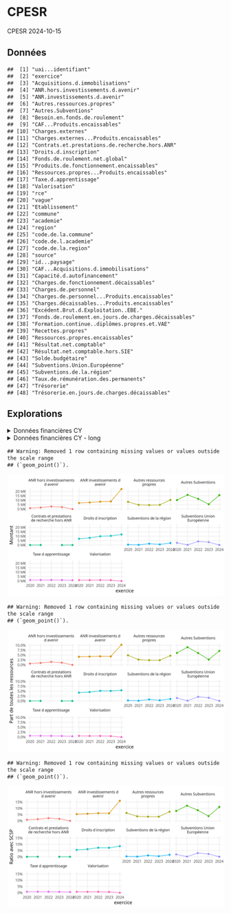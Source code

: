 CPESR
================
CPESR
2024-10-15

## Données

    ##  [1] "uai...identifiant"                                  
    ##  [2] "exercice"                                           
    ##  [3] "Acquisitions.d.immobilisations"                     
    ##  [4] "ANR.hors.investissements.d.avenir"                  
    ##  [5] "ANR.investissements.d.avenir"                       
    ##  [6] "Autres.ressources.propres"                          
    ##  [7] "Autres.Subventions"                                 
    ##  [8] "Besoin.en.fonds.de.roulement"                       
    ##  [9] "CAF...Produits.encaissables"                        
    ## [10] "Charges.externes"                                   
    ## [11] "Charges.externes...Produits.encaissables"           
    ## [12] "Contrats.et.prestations.de.recherche.hors.ANR"      
    ## [13] "Droits.d.inscription"                               
    ## [14] "Fonds.de.roulement.net.global"                      
    ## [15] "Produits.de.fonctionnement.encaissables"            
    ## [16] "Ressources.propres...Produits.encaissables"         
    ## [17] "Taxe.d.apprentissage"                               
    ## [18] "Valorisation"                                       
    ## [19] "rce"                                                
    ## [20] "vague"                                              
    ## [21] "Etablissement"                                      
    ## [22] "commune"                                            
    ## [23] "academie"                                           
    ## [24] "region"                                             
    ## [25] "code.de.la.commune"                                 
    ## [26] "code.de.l.academie"                                 
    ## [27] "code.de.la.region"                                  
    ## [28] "source"                                             
    ## [29] "id...paysage"                                       
    ## [30] "CAF...Acquisitions.d.immobilisations"               
    ## [31] "Capacité.d.autofinancement"                         
    ## [32] "Charges.de.fonctionnement.décaissables"             
    ## [33] "Charges.de.personnel"                               
    ## [34] "Charges.de.personnel...Produits.encaissables"       
    ## [35] "Charges.décaissables...Produits.encaissables"       
    ## [36] "Excédent.Brut.d.Exploitation..EBE."                 
    ## [37] "Fonds.de.roulement.en.jours.de.charges.décaissables"
    ## [38] "Formation.continue..diplômes.propres.et.VAE"        
    ## [39] "Recettes.propres"                                   
    ## [40] "Ressources.propres.encaissables"                    
    ## [41] "Résultat.net.comptable"                             
    ## [42] "Résultat.net.comptable.hors.SIE"                    
    ## [43] "Solde.budgétaire"                                   
    ## [44] "Subventions.Union.Européenne"                       
    ## [45] "Subventions.de.la.région"                           
    ## [46] "Taux.de.rémunération.des.permanents"                
    ## [47] "Trésorerie"                                         
    ## [48] "Trésorerie.en.jours.de.charges.décaissables"

## Explorations

<details>
<summary>
Données financières CY
</summary>

| uai…identifiant | exercice | Acquisitions.d.immobilisations | ANR.hors.investissements.d.avenir | ANR.investissements.d.avenir | Autres.ressources.propres | Autres.Subventions | Besoin.en.fonds.de.roulement | CAF…Produits.encaissables | Charges.externes | Charges.externes…Produits.encaissables | Contrats.et.prestations.de.recherche.hors.ANR | Droits.d.inscription | Fonds.de.roulement.net.global | Produits.de.fonctionnement.encaissables | Ressources.propres…Produits.encaissables | Taxe.d.apprentissage | Valorisation | rce | vague | Etablissement | commune | academie | region | code.de.la.commune | code.de.l.academie | code.de.la.region | source | id…paysage | CAF…Acquisitions.d.immobilisations | Capacité.d.autofinancement | Charges.de.fonctionnement.décaissables | Charges.de.personnel | Charges.de.personnel…Produits.encaissables | Charges.décaissables…Produits.encaissables | Excédent.Brut.d.Exploitation..EBE. | Fonds.de.roulement.en.jours.de.charges.décaissables | Formation.continue..diplômes.propres.et.VAE | Recettes.propres | Ressources.propres.encaissables | Résultat.net.comptable | Résultat.net.comptable.hors.SIE | Solde.budgétaire | Subventions.Union.Européenne | Subventions.de.la.région | Taux.de.rémunération.des.permanents | Trésorerie | Trésorerie.en.jours.de.charges.décaissables |
|:---|---:|---:|---:|---:|---:|---:|---:|---:|---:|---:|---:|---:|---:|---:|---:|---:|---:|---:|:---|:---|:---|:---|:---|:---|:---|:---|:---|:---|---:|---:|---:|---:|---:|---:|---:|---:|---:|---:|---:|---:|---:|---:|---:|---:|---:|---:|---:|
| 0952259P | 2024 | 25328992 | 0 | 22768839 | 10393150 | 15804109 | -42305709 | -0.4687971 | NA | NA | 0 | 12020419 | 9718017 | 221178400 | 35.81494 | 865500 | 0 | 2019 | Vague E | CY Cergy Paris Université | Cergy | Versailles | Île-de-France | 95127 | A25 | R11 | Budget | RS4WF | -4.093641 | -1036878 | 222215278 | 175759517 | 79.46505 | 100.46880 | NA | 15.74368 | 24714518 | 88914648 | 79214905 | -5525166 | -5525166 | -16666127 | 74583 | 2273530 | NA | 52023726 | 84.28107 |
| 0952259P | 2021 | 21205931 | 1781876 | 7557662 | 4801756 | 16127085 | -43015057 | 3.8946341 | NA | NA | 48389 | 8113151 | 27440793 | 178194684 | 25.16947 | 1135882 | 986033 | 2019 | Vague E | CY Cergy Paris Université | Cergy | Versailles | Île-de-France | 95127 | A25 | R11 | Comptes financiers | RS4WF | 32.726839 | 6940031 | 171254653 | 140202899 | 78.67962 | 96.10537 | NA | 57.68419 | 14728461 | 55672895 | 44850653 | 1329060 | 1329060 | -1255354 | 202079 | 190521 | 75.71733 | 70455850 | 148.10754 |
| 0952259P | 2022 | 319325442 | 2948238 | 8382829 | 4597552 | 11654868 | -46852394 | 5.3554829 | NA | NA | NA | 9932140 | 32166255 | 192251235 | 28.76141 | 1180784 | 1108686 | 2019 | Vague E | CY Cergy Paris Université | Cergy | Versailles | Île-de-France | 95127 | A25 | R11 | Comptes financiers | RS4WF | 3.224291 | 10295982 | 181955254 | 148067783 | 77.01786 | 94.64452 | NA | 63.64121 | 19601700 | 64989539 | 55294159 | 4529596 | 4529596 | 5216814 | 4081568 | 1501174 | 73.67705 | 79018649 | 156.33906 |
| 0952259P | 2020 | 16323533 | 1113510 | 6931586 | 8199653 | 10248683 | -40809526 | 5.1681979 | NA | NA | 0 | 7130416 | 29799612 | 167601090 | 22.81666 | 1106878 | 1028704 | 2019 | Vague E | CY Cergy Paris Université | Cergy | Versailles | Île-de-France | 95127 | A25 | R11 | Comptes financiers | RS4WF | 53.064223 | 8661956 | 158939134 | 135957661 | 81.11980 | 94.83180 | NA | 67.49666 | 11431218 | 50107382 | 38240976 | 3420935 | 3420935 | 12866727 | 2483096 | 433638 | 78.20000 | 70609138 | 159.93097 |
| 0952259P | 2023 | 15112571 | 2284730 | 8686068 | 4806595 | 5453246 | -53969016 | 2.4385213 | NA | NA | 0 | 10384666 | 29770518 | 202226036 | 28.65298 | 1087727 | 959131 | 2019 | Vague E | CY Cergy Paris Université | Cergy | Versailles | Île-de-France | 95127 | A25 | R11 | Comptes financiers | RS4WF | 32.630616 | 4931325 | 197294711 | 157501532 | 77.88390 | 97.56148 | NA | 54.32171 | 21338683 | 58944743 | 57943782 | -60235 | -60235 | -4247541 | 3269194 | 674703 | 71.94045 | 83739534 | 152.79797 |

</details>
<details>
<summary>
Données financières CY - long
</summary>

| uai…identifiant | exercice | Acquisitions.d.immobilisations | Besoin.en.fonds.de.roulement | CAF…Produits.encaissables | Charges.externes | Charges.externes…Produits.encaissables | Fonds.de.roulement.net.global | Produits.de.fonctionnement.encaissables | Ressources.propres…Produits.encaissables | rce | vague | Etablissement | commune | academie | region | code.de.la.commune | code.de.l.academie | code.de.la.region | source | id…paysage | CAF…Acquisitions.d.immobilisations | Capacité.d.autofinancement | Charges.de.fonctionnement.décaissables | Charges.de.personnel | Charges.de.personnel…Produits.encaissables | Charges.décaissables…Produits.encaissables | Excédent.Brut.d.Exploitation..EBE. | Fonds.de.roulement.en.jours.de.charges.décaissables | Formation.continue..diplômes.propres.et.VAE | Recettes.propres | Ressources.propres.encaissables | Résultat.net.comptable | Résultat.net.comptable.hors.SIE | Solde.budgétaire | Taux.de.rémunération.des.permanents | Trésorerie | Trésorerie.en.jours.de.charges.décaissables | Indicateur | Montant | Part | PartSCSP |
|:---|---:|---:|---:|---:|---:|---:|---:|---:|---:|---:|:---|:---|:---|:---|:---|:---|:---|:---|:---|:---|---:|---:|---:|---:|---:|---:|---:|---:|---:|---:|---:|---:|---:|---:|---:|---:|---:|:---|---:|---:|---:|
| 0952259P | 2024 | 25328992 | -42305709 | -0.4687971 | NA | NA | 9718017 | 221178400 | 35.81494 | 2019 | Vague E | CY Cergy Paris Université | Cergy | Versailles | Île-de-France | 95127 | A25 | R11 | Budget | RS4WF | -4.093641 | -1036878 | 222215278 | 175759517 | 79.46505 | 100.46880 | NA | 15.74368 | 24714518 | 88914648 | 79214905 | -5525166 | -5525166 | -16666127 | NA | 52023726 | 84.28107 | ANR hors investissements d avenir | 0 | 0.0000000 | 0.0000000 |
| 0952259P | 2024 | 25328992 | -42305709 | -0.4687971 | NA | NA | 9718017 | 221178400 | 35.81494 | 2019 | Vague E | CY Cergy Paris Université | Cergy | Versailles | Île-de-France | 95127 | A25 | R11 | Budget | RS4WF | -4.093641 | -1036878 | 222215278 | 175759517 | 79.46505 | 100.46880 | NA | 15.74368 | 24714518 | 88914648 | 79214905 | -5525166 | -5525166 | -16666127 | NA | 52023726 | 84.28107 | ANR investissements d avenir | 22768839 | 0.1029433 | 0.1603852 |
| 0952259P | 2024 | 25328992 | -42305709 | -0.4687971 | NA | NA | 9718017 | 221178400 | 35.81494 | 2019 | Vague E | CY Cergy Paris Université | Cergy | Versailles | Île-de-France | 95127 | A25 | R11 | Budget | RS4WF | -4.093641 | -1036878 | 222215278 | 175759517 | 79.46505 | 100.46880 | NA | 15.74368 | 24714518 | 88914648 | 79214905 | -5525166 | -5525166 | -16666127 | NA | 52023726 | 84.28107 | Autres ressources propres | 10393150 | 0.0469899 | 0.0732100 |
| 0952259P | 2024 | 25328992 | -42305709 | -0.4687971 | NA | NA | 9718017 | 221178400 | 35.81494 | 2019 | Vague E | CY Cergy Paris Université | Cergy | Versailles | Île-de-France | 95127 | A25 | R11 | Budget | RS4WF | -4.093641 | -1036878 | 222215278 | 175759517 | 79.46505 | 100.46880 | NA | 15.74368 | 24714518 | 88914648 | 79214905 | -5525166 | -5525166 | -16666127 | NA | 52023726 | 84.28107 | Autres Subventions | 15804109 | 0.0714541 | 0.1113252 |
| 0952259P | 2024 | 25328992 | -42305709 | -0.4687971 | NA | NA | 9718017 | 221178400 | 35.81494 | 2019 | Vague E | CY Cergy Paris Université | Cergy | Versailles | Île-de-France | 95127 | A25 | R11 | Budget | RS4WF | -4.093641 | -1036878 | 222215278 | 175759517 | 79.46505 | 100.46880 | NA | 15.74368 | 24714518 | 88914648 | 79214905 | -5525166 | -5525166 | -16666127 | NA | 52023726 | 84.28107 | Contrats et prestations de recherche hors ANR | 0 | 0.0000000 | 0.0000000 |
| 0952259P | 2024 | 25328992 | -42305709 | -0.4687971 | NA | NA | 9718017 | 221178400 | 35.81494 | 2019 | Vague E | CY Cergy Paris Université | Cergy | Versailles | Île-de-France | 95127 | A25 | R11 | Budget | RS4WF | -4.093641 | -1036878 | 222215278 | 175759517 | 79.46505 | 100.46880 | NA | 15.74368 | 24714518 | 88914648 | 79214905 | -5525166 | -5525166 | -16666127 | NA | 52023726 | 84.28107 | Droits d inscription | 12020419 | 0.0543472 | 0.0846726 |
| 0952259P | 2024 | 25328992 | -42305709 | -0.4687971 | NA | NA | 9718017 | 221178400 | 35.81494 | 2019 | Vague E | CY Cergy Paris Université | Cergy | Versailles | Île-de-France | 95127 | A25 | R11 | Budget | RS4WF | -4.093641 | -1036878 | 222215278 | 175759517 | 79.46505 | 100.46880 | NA | 15.74368 | 24714518 | 88914648 | 79214905 | -5525166 | -5525166 | -16666127 | NA | 52023726 | 84.28107 | Taxe d apprentissage | 865500 | 0.0039131 | 0.0060966 |
| 0952259P | 2024 | 25328992 | -42305709 | -0.4687971 | NA | NA | 9718017 | 221178400 | 35.81494 | 2019 | Vague E | CY Cergy Paris Université | Cergy | Versailles | Île-de-France | 95127 | A25 | R11 | Budget | RS4WF | -4.093641 | -1036878 | 222215278 | 175759517 | 79.46505 | 100.46880 | NA | 15.74368 | 24714518 | 88914648 | 79214905 | -5525166 | -5525166 | -16666127 | NA | 52023726 | 84.28107 | Valorisation | 0 | 0.0000000 | 0.0000000 |
| 0952259P | 2024 | 25328992 | -42305709 | -0.4687971 | NA | NA | 9718017 | 221178400 | 35.81494 | 2019 | Vague E | CY Cergy Paris Université | Cergy | Versailles | Île-de-France | 95127 | A25 | R11 | Budget | RS4WF | -4.093641 | -1036878 | 222215278 | 175759517 | 79.46505 | 100.46880 | NA | 15.74368 | 24714518 | 88914648 | 79214905 | -5525166 | -5525166 | -16666127 | NA | 52023726 | 84.28107 | Subventions Union Européenne | 74583 | 0.0003372 | 0.0005254 |
| 0952259P | 2024 | 25328992 | -42305709 | -0.4687971 | NA | NA | 9718017 | 221178400 | 35.81494 | 2019 | Vague E | CY Cergy Paris Université | Cergy | Versailles | Île-de-France | 95127 | A25 | R11 | Budget | RS4WF | -4.093641 | -1036878 | 222215278 | 175759517 | 79.46505 | 100.46880 | NA | 15.74368 | 24714518 | 88914648 | 79214905 | -5525166 | -5525166 | -16666127 | NA | 52023726 | 84.28107 | Subventions de la région | 2273530 | 0.0102792 | 0.0160149 |
| 0952259P | 2021 | 21205931 | -43015057 | 3.8946341 | NA | NA | 27440793 | 178194684 | 25.16947 | 2019 | Vague E | CY Cergy Paris Université | Cergy | Versailles | Île-de-France | 95127 | A25 | R11 | Comptes financiers | RS4WF | 32.726839 | 6940031 | 171254653 | 140202899 | 78.67962 | 96.10537 | NA | 57.68419 | 14728461 | 55672895 | 44850653 | 1329060 | 1329060 | -1255354 | 75.71733 | 70455850 | 148.10754 | ANR hors investissements d avenir | 1781876 | 0.0099996 | 0.0133630 |
| 0952259P | 2021 | 21205931 | -43015057 | 3.8946341 | NA | NA | 27440793 | 178194684 | 25.16947 | 2019 | Vague E | CY Cergy Paris Université | Cergy | Versailles | Île-de-France | 95127 | A25 | R11 | Comptes financiers | RS4WF | 32.726839 | 6940031 | 171254653 | 140202899 | 78.67962 | 96.10537 | NA | 57.68419 | 14728461 | 55672895 | 44850653 | 1329060 | 1329060 | -1255354 | 75.71733 | 70455850 | 148.10754 | ANR investissements d avenir | 7557662 | 0.0424124 | 0.0566779 |
| 0952259P | 2021 | 21205931 | -43015057 | 3.8946341 | NA | NA | 27440793 | 178194684 | 25.16947 | 2019 | Vague E | CY Cergy Paris Université | Cergy | Versailles | Île-de-France | 95127 | A25 | R11 | Comptes financiers | RS4WF | 32.726839 | 6940031 | 171254653 | 140202899 | 78.67962 | 96.10537 | NA | 57.68419 | 14728461 | 55672895 | 44850653 | 1329060 | 1329060 | -1255354 | 75.71733 | 70455850 | 148.10754 | Autres ressources propres | 4801756 | 0.0269467 | 0.0360103 |
| 0952259P | 2021 | 21205931 | -43015057 | 3.8946341 | NA | NA | 27440793 | 178194684 | 25.16947 | 2019 | Vague E | CY Cergy Paris Université | Cergy | Versailles | Île-de-France | 95127 | A25 | R11 | Comptes financiers | RS4WF | 32.726839 | 6940031 | 171254653 | 140202899 | 78.67962 | 96.10537 | NA | 57.68419 | 14728461 | 55672895 | 44850653 | 1329060 | 1329060 | -1255354 | 75.71733 | 70455850 | 148.10754 | Autres Subventions | 16127085 | 0.0905026 | 0.1209434 |
| 0952259P | 2021 | 21205931 | -43015057 | 3.8946341 | NA | NA | 27440793 | 178194684 | 25.16947 | 2019 | Vague E | CY Cergy Paris Université | Cergy | Versailles | Île-de-France | 95127 | A25 | R11 | Comptes financiers | RS4WF | 32.726839 | 6940031 | 171254653 | 140202899 | 78.67962 | 96.10537 | NA | 57.68419 | 14728461 | 55672895 | 44850653 | 1329060 | 1329060 | -1255354 | 75.71733 | 70455850 | 148.10754 | Contrats et prestations de recherche hors ANR | 48389 | 0.0002716 | 0.0003629 |
| 0952259P | 2021 | 21205931 | -43015057 | 3.8946341 | NA | NA | 27440793 | 178194684 | 25.16947 | 2019 | Vague E | CY Cergy Paris Université | Cergy | Versailles | Île-de-France | 95127 | A25 | R11 | Comptes financiers | RS4WF | 32.726839 | 6940031 | 171254653 | 140202899 | 78.67962 | 96.10537 | NA | 57.68419 | 14728461 | 55672895 | 44850653 | 1329060 | 1329060 | -1255354 | 75.71733 | 70455850 | 148.10754 | Droits d inscription | 8113151 | 0.0455297 | 0.0608438 |
| 0952259P | 2021 | 21205931 | -43015057 | 3.8946341 | NA | NA | 27440793 | 178194684 | 25.16947 | 2019 | Vague E | CY Cergy Paris Université | Cergy | Versailles | Île-de-France | 95127 | A25 | R11 | Comptes financiers | RS4WF | 32.726839 | 6940031 | 171254653 | 140202899 | 78.67962 | 96.10537 | NA | 57.68419 | 14728461 | 55672895 | 44850653 | 1329060 | 1329060 | -1255354 | 75.71733 | 70455850 | 148.10754 | Taxe d apprentissage | 1135882 | 0.0063744 | 0.0085184 |
| 0952259P | 2021 | 21205931 | -43015057 | 3.8946341 | NA | NA | 27440793 | 178194684 | 25.16947 | 2019 | Vague E | CY Cergy Paris Université | Cergy | Versailles | Île-de-France | 95127 | A25 | R11 | Comptes financiers | RS4WF | 32.726839 | 6940031 | 171254653 | 140202899 | 78.67962 | 96.10537 | NA | 57.68419 | 14728461 | 55672895 | 44850653 | 1329060 | 1329060 | -1255354 | 75.71733 | 70455850 | 148.10754 | Valorisation | 986033 | 0.0055335 | 0.0073947 |
| 0952259P | 2021 | 21205931 | -43015057 | 3.8946341 | NA | NA | 27440793 | 178194684 | 25.16947 | 2019 | Vague E | CY Cergy Paris Université | Cergy | Versailles | Île-de-France | 95127 | A25 | R11 | Comptes financiers | RS4WF | 32.726839 | 6940031 | 171254653 | 140202899 | 78.67962 | 96.10537 | NA | 57.68419 | 14728461 | 55672895 | 44850653 | 1329060 | 1329060 | -1255354 | 75.71733 | 70455850 | 148.10754 | Subventions Union Européenne | 202079 | 0.0011340 | 0.0015155 |
| 0952259P | 2021 | 21205931 | -43015057 | 3.8946341 | NA | NA | 27440793 | 178194684 | 25.16947 | 2019 | Vague E | CY Cergy Paris Université | Cergy | Versailles | Île-de-France | 95127 | A25 | R11 | Comptes financiers | RS4WF | 32.726839 | 6940031 | 171254653 | 140202899 | 78.67962 | 96.10537 | NA | 57.68419 | 14728461 | 55672895 | 44850653 | 1329060 | 1329060 | -1255354 | 75.71733 | 70455850 | 148.10754 | Subventions de la région | 190521 | 0.0010692 | 0.0014288 |
| 0952259P | 2022 | 319325442 | -46852394 | 5.3554829 | NA | NA | 32166255 | 192251235 | 28.76141 | 2019 | Vague E | CY Cergy Paris Université | Cergy | Versailles | Île-de-France | 95127 | A25 | R11 | Comptes financiers | RS4WF | 3.224291 | 10295982 | 181955254 | 148067783 | 77.01786 | 94.64452 | NA | 63.64121 | 19601700 | 64989539 | 55294159 | 4529596 | 4529596 | 5216814 | 73.67705 | 79018649 | 156.33906 | ANR hors investissements d avenir | 2948238 | 0.0153353 | 0.0215267 |
| 0952259P | 2022 | 319325442 | -46852394 | 5.3554829 | NA | NA | 32166255 | 192251235 | 28.76141 | 2019 | Vague E | CY Cergy Paris Université | Cergy | Versailles | Île-de-France | 95127 | A25 | R11 | Comptes financiers | RS4WF | 3.224291 | 10295982 | 181955254 | 148067783 | 77.01786 | 94.64452 | NA | 63.64121 | 19601700 | 64989539 | 55294159 | 4529596 | 4529596 | 5216814 | 73.67705 | 79018649 | 156.33906 | ANR investissements d avenir | 8382829 | 0.0436035 | 0.0612077 |
| 0952259P | 2022 | 319325442 | -46852394 | 5.3554829 | NA | NA | 32166255 | 192251235 | 28.76141 | 2019 | Vague E | CY Cergy Paris Université | Cergy | Versailles | Île-de-France | 95127 | A25 | R11 | Comptes financiers | RS4WF | 3.224291 | 10295982 | 181955254 | 148067783 | 77.01786 | 94.64452 | NA | 63.64121 | 19601700 | 64989539 | 55294159 | 4529596 | 4529596 | 5216814 | 73.67705 | 79018649 | 156.33906 | Autres ressources propres | 4597552 | 0.0239143 | 0.0335693 |
| 0952259P | 2022 | 319325442 | -46852394 | 5.3554829 | NA | NA | 32166255 | 192251235 | 28.76141 | 2019 | Vague E | CY Cergy Paris Université | Cergy | Versailles | Île-de-France | 95127 | A25 | R11 | Comptes financiers | RS4WF | 3.224291 | 10295982 | 181955254 | 148067783 | 77.01786 | 94.64452 | NA | 63.64121 | 19601700 | 64989539 | 55294159 | 4529596 | 4529596 | 5216814 | 73.67705 | 79018649 | 156.33906 | Autres Subventions | 11654868 | 0.0606231 | 0.0850987 |
| 0952259P | 2022 | 319325442 | -46852394 | 5.3554829 | NA | NA | 32166255 | 192251235 | 28.76141 | 2019 | Vague E | CY Cergy Paris Université | Cergy | Versailles | Île-de-France | 95127 | A25 | R11 | Comptes financiers | RS4WF | 3.224291 | 10295982 | 181955254 | 148067783 | 77.01786 | 94.64452 | NA | 63.64121 | 19601700 | 64989539 | 55294159 | 4529596 | 4529596 | 5216814 | 73.67705 | 79018649 | 156.33906 | Contrats et prestations de recherche hors ANR | NA | NA | NA |
| 0952259P | 2022 | 319325442 | -46852394 | 5.3554829 | NA | NA | 32166255 | 192251235 | 28.76141 | 2019 | Vague E | CY Cergy Paris Université | Cergy | Versailles | Île-de-France | 95127 | A25 | R11 | Comptes financiers | RS4WF | 3.224291 | 10295982 | 181955254 | 148067783 | 77.01786 | 94.64452 | NA | 63.64121 | 19601700 | 64989539 | 55294159 | 4529596 | 4529596 | 5216814 | 73.67705 | 79018649 | 156.33906 | Droits d inscription | 9932140 | 0.0516623 | 0.0725201 |
| 0952259P | 2022 | 319325442 | -46852394 | 5.3554829 | NA | NA | 32166255 | 192251235 | 28.76141 | 2019 | Vague E | CY Cergy Paris Université | Cergy | Versailles | Île-de-France | 95127 | A25 | R11 | Comptes financiers | RS4WF | 3.224291 | 10295982 | 181955254 | 148067783 | 77.01786 | 94.64452 | NA | 63.64121 | 19601700 | 64989539 | 55294159 | 4529596 | 4529596 | 5216814 | 73.67705 | 79018649 | 156.33906 | Taxe d apprentissage | 1180784 | 0.0061419 | 0.0086216 |
| 0952259P | 2022 | 319325442 | -46852394 | 5.3554829 | NA | NA | 32166255 | 192251235 | 28.76141 | 2019 | Vague E | CY Cergy Paris Université | Cergy | Versailles | Île-de-France | 95127 | A25 | R11 | Comptes financiers | RS4WF | 3.224291 | 10295982 | 181955254 | 148067783 | 77.01786 | 94.64452 | NA | 63.64121 | 19601700 | 64989539 | 55294159 | 4529596 | 4529596 | 5216814 | 73.67705 | 79018649 | 156.33906 | Valorisation | 1108686 | 0.0057669 | 0.0080951 |
| 0952259P | 2022 | 319325442 | -46852394 | 5.3554829 | NA | NA | 32166255 | 192251235 | 28.76141 | 2019 | Vague E | CY Cergy Paris Université | Cergy | Versailles | Île-de-France | 95127 | A25 | R11 | Comptes financiers | RS4WF | 3.224291 | 10295982 | 181955254 | 148067783 | 77.01786 | 94.64452 | NA | 63.64121 | 19601700 | 64989539 | 55294159 | 4529596 | 4529596 | 5216814 | 73.67705 | 79018649 | 156.33906 | Subventions Union Européenne | 4081568 | 0.0212304 | 0.0298018 |
| 0952259P | 2022 | 319325442 | -46852394 | 5.3554829 | NA | NA | 32166255 | 192251235 | 28.76141 | 2019 | Vague E | CY Cergy Paris Université | Cergy | Versailles | Île-de-France | 95127 | A25 | R11 | Comptes financiers | RS4WF | 3.224291 | 10295982 | 181955254 | 148067783 | 77.01786 | 94.64452 | NA | 63.64121 | 19601700 | 64989539 | 55294159 | 4529596 | 4529596 | 5216814 | 73.67705 | 79018649 | 156.33906 | Subventions de la région | 1501174 | 0.0078084 | 0.0109609 |
| 0952259P | 2020 | 16323533 | -40809526 | 5.1681979 | NA | NA | 29799612 | 167601090 | 22.81666 | 2019 | Vague E | CY Cergy Paris Université | Cergy | Versailles | Île-de-France | 95127 | A25 | R11 | Comptes financiers | RS4WF | 53.064223 | 8661956 | 158939134 | 135957661 | 81.11980 | 94.83180 | NA | 67.49666 | 11431218 | 50107382 | 38240976 | 3420935 | 3420935 | 12866727 | 78.20000 | 70609138 | 159.93097 | ANR hors investissements d avenir | 1113510 | 0.0066438 | 0.0086078 |
| 0952259P | 2020 | 16323533 | -40809526 | 5.1681979 | NA | NA | 29799612 | 167601090 | 22.81666 | 2019 | Vague E | CY Cergy Paris Université | Cergy | Versailles | Île-de-France | 95127 | A25 | R11 | Comptes financiers | RS4WF | 53.064223 | 8661956 | 158939134 | 135957661 | 81.11980 | 94.83180 | NA | 67.49666 | 11431218 | 50107382 | 38240976 | 3420935 | 3420935 | 12866727 | 78.20000 | 70609138 | 159.93097 | ANR investissements d avenir | 6931586 | 0.0413576 | 0.0535836 |
| 0952259P | 2020 | 16323533 | -40809526 | 5.1681979 | NA | NA | 29799612 | 167601090 | 22.81666 | 2019 | Vague E | CY Cergy Paris Université | Cergy | Versailles | Île-de-France | 95127 | A25 | R11 | Comptes financiers | RS4WF | 53.064223 | 8661956 | 158939134 | 135957661 | 81.11980 | 94.83180 | NA | 67.49666 | 11431218 | 50107382 | 38240976 | 3420935 | 3420935 | 12866727 | 78.20000 | 70609138 | 159.93097 | Autres ressources propres | 8199653 | 0.0489236 | 0.0633863 |
| 0952259P | 2020 | 16323533 | -40809526 | 5.1681979 | NA | NA | 29799612 | 167601090 | 22.81666 | 2019 | Vague E | CY Cergy Paris Université | Cergy | Versailles | Île-de-France | 95127 | A25 | R11 | Comptes financiers | RS4WF | 53.064223 | 8661956 | 158939134 | 135957661 | 81.11980 | 94.83180 | NA | 67.49666 | 11431218 | 50107382 | 38240976 | 3420935 | 3420935 | 12866727 | 78.20000 | 70609138 | 159.93097 | Autres Subventions | 10248683 | 0.0611493 | 0.0792260 |
| 0952259P | 2020 | 16323533 | -40809526 | 5.1681979 | NA | NA | 29799612 | 167601090 | 22.81666 | 2019 | Vague E | CY Cergy Paris Université | Cergy | Versailles | Île-de-France | 95127 | A25 | R11 | Comptes financiers | RS4WF | 53.064223 | 8661956 | 158939134 | 135957661 | 81.11980 | 94.83180 | NA | 67.49666 | 11431218 | 50107382 | 38240976 | 3420935 | 3420935 | 12866727 | 78.20000 | 70609138 | 159.93097 | Contrats et prestations de recherche hors ANR | 0 | 0.0000000 | 0.0000000 |
| 0952259P | 2020 | 16323533 | -40809526 | 5.1681979 | NA | NA | 29799612 | 167601090 | 22.81666 | 2019 | Vague E | CY Cergy Paris Université | Cergy | Versailles | Île-de-France | 95127 | A25 | R11 | Comptes financiers | RS4WF | 53.064223 | 8661956 | 158939134 | 135957661 | 81.11980 | 94.83180 | NA | 67.49666 | 11431218 | 50107382 | 38240976 | 3420935 | 3420935 | 12866727 | 78.20000 | 70609138 | 159.93097 | Droits d inscription | 7130416 | 0.0425440 | 0.0551207 |
| 0952259P | 2020 | 16323533 | -40809526 | 5.1681979 | NA | NA | 29799612 | 167601090 | 22.81666 | 2019 | Vague E | CY Cergy Paris Université | Cergy | Versailles | Île-de-France | 95127 | A25 | R11 | Comptes financiers | RS4WF | 53.064223 | 8661956 | 158939134 | 135957661 | 81.11980 | 94.83180 | NA | 67.49666 | 11431218 | 50107382 | 38240976 | 3420935 | 3420935 | 12866727 | 78.20000 | 70609138 | 159.93097 | Taxe d apprentissage | 1106878 | 0.0066042 | 0.0085566 |
| 0952259P | 2020 | 16323533 | -40809526 | 5.1681979 | NA | NA | 29799612 | 167601090 | 22.81666 | 2019 | Vague E | CY Cergy Paris Université | Cergy | Versailles | Île-de-France | 95127 | A25 | R11 | Comptes financiers | RS4WF | 53.064223 | 8661956 | 158939134 | 135957661 | 81.11980 | 94.83180 | NA | 67.49666 | 11431218 | 50107382 | 38240976 | 3420935 | 3420935 | 12866727 | 78.20000 | 70609138 | 159.93097 | Valorisation | 1028704 | 0.0061378 | 0.0079523 |
| 0952259P | 2020 | 16323533 | -40809526 | 5.1681979 | NA | NA | 29799612 | 167601090 | 22.81666 | 2019 | Vague E | CY Cergy Paris Université | Cergy | Versailles | Île-de-France | 95127 | A25 | R11 | Comptes financiers | RS4WF | 53.064223 | 8661956 | 158939134 | 135957661 | 81.11980 | 94.83180 | NA | 67.49666 | 11431218 | 50107382 | 38240976 | 3420935 | 3420935 | 12866727 | 78.20000 | 70609138 | 159.93097 | Subventions Union Européenne | 2483096 | 0.0148155 | 0.0191952 |
| 0952259P | 2020 | 16323533 | -40809526 | 5.1681979 | NA | NA | 29799612 | 167601090 | 22.81666 | 2019 | Vague E | CY Cergy Paris Université | Cergy | Versailles | Île-de-France | 95127 | A25 | R11 | Comptes financiers | RS4WF | 53.064223 | 8661956 | 158939134 | 135957661 | 81.11980 | 94.83180 | NA | 67.49666 | 11431218 | 50107382 | 38240976 | 3420935 | 3420935 | 12866727 | 78.20000 | 70609138 | 159.93097 | Subventions de la région | 433638 | 0.0025873 | 0.0033522 |
| 0952259P | 2023 | 15112571 | -53969016 | 2.4385213 | NA | NA | 29770518 | 202226036 | 28.65298 | 2019 | Vague E | CY Cergy Paris Université | Cergy | Versailles | Île-de-France | 95127 | A25 | R11 | Comptes financiers | RS4WF | 32.630616 | 4931325 | 197294711 | 157501532 | 77.88390 | 97.56148 | NA | 54.32171 | 21338683 | 58944743 | 57943782 | -60235 | -60235 | -4247541 | 71.94045 | 83739534 | 152.79797 | ANR hors investissements d avenir | 2284730 | 0.0112979 | 0.0158351 |
| 0952259P | 2023 | 15112571 | -53969016 | 2.4385213 | NA | NA | 29770518 | 202226036 | 28.65298 | 2019 | Vague E | CY Cergy Paris Université | Cergy | Versailles | Île-de-France | 95127 | A25 | R11 | Comptes financiers | RS4WF | 32.630616 | 4931325 | 197294711 | 157501532 | 77.88390 | 97.56148 | NA | 54.32171 | 21338683 | 58944743 | 57943782 | -60235 | -60235 | -4247541 | 71.94045 | 83739534 | 152.79797 | ANR investissements d avenir | 8686068 | 0.0429523 | 0.0602019 |
| 0952259P | 2023 | 15112571 | -53969016 | 2.4385213 | NA | NA | 29770518 | 202226036 | 28.65298 | 2019 | Vague E | CY Cergy Paris Université | Cergy | Versailles | Île-de-France | 95127 | A25 | R11 | Comptes financiers | RS4WF | 32.630616 | 4931325 | 197294711 | 157501532 | 77.88390 | 97.56148 | NA | 54.32171 | 21338683 | 58944743 | 57943782 | -60235 | -60235 | -4247541 | 71.94045 | 83739534 | 152.79797 | Autres ressources propres | 4806595 | 0.0237684 | 0.0333138 |
| 0952259P | 2023 | 15112571 | -53969016 | 2.4385213 | NA | NA | 29770518 | 202226036 | 28.65298 | 2019 | Vague E | CY Cergy Paris Université | Cergy | Versailles | Île-de-France | 95127 | A25 | R11 | Comptes financiers | RS4WF | 32.630616 | 4931325 | 197294711 | 157501532 | 77.88390 | 97.56148 | NA | 54.32171 | 21338683 | 58944743 | 57943782 | -60235 | -60235 | -4247541 | 71.94045 | 83739534 | 152.79797 | Autres Subventions | 5453246 | 0.0269661 | 0.0377957 |
| 0952259P | 2023 | 15112571 | -53969016 | 2.4385213 | NA | NA | 29770518 | 202226036 | 28.65298 | 2019 | Vague E | CY Cergy Paris Université | Cergy | Versailles | Île-de-France | 95127 | A25 | R11 | Comptes financiers | RS4WF | 32.630616 | 4931325 | 197294711 | 157501532 | 77.88390 | 97.56148 | NA | 54.32171 | 21338683 | 58944743 | 57943782 | -60235 | -60235 | -4247541 | 71.94045 | 83739534 | 152.79797 | Contrats et prestations de recherche hors ANR | 0 | 0.0000000 | 0.0000000 |
| 0952259P | 2023 | 15112571 | -53969016 | 2.4385213 | NA | NA | 29770518 | 202226036 | 28.65298 | 2019 | Vague E | CY Cergy Paris Université | Cergy | Versailles | Île-de-France | 95127 | A25 | R11 | Comptes financiers | RS4WF | 32.630616 | 4931325 | 197294711 | 157501532 | 77.88390 | 97.56148 | NA | 54.32171 | 21338683 | 58944743 | 57943782 | -60235 | -60235 | -4247541 | 71.94045 | 83739534 | 152.79797 | Droits d inscription | 10384666 | 0.0513518 | 0.0719747 |
| 0952259P | 2023 | 15112571 | -53969016 | 2.4385213 | NA | NA | 29770518 | 202226036 | 28.65298 | 2019 | Vague E | CY Cergy Paris Université | Cergy | Versailles | Île-de-France | 95127 | A25 | R11 | Comptes financiers | RS4WF | 32.630616 | 4931325 | 197294711 | 157501532 | 77.88390 | 97.56148 | NA | 54.32171 | 21338683 | 58944743 | 57943782 | -60235 | -60235 | -4247541 | 71.94045 | 83739534 | 152.79797 | Taxe d apprentissage | 1087727 | 0.0053788 | 0.0075389 |
| 0952259P | 2023 | 15112571 | -53969016 | 2.4385213 | NA | NA | 29770518 | 202226036 | 28.65298 | 2019 | Vague E | CY Cergy Paris Université | Cergy | Versailles | Île-de-France | 95127 | A25 | R11 | Comptes financiers | RS4WF | 32.630616 | 4931325 | 197294711 | 157501532 | 77.88390 | 97.56148 | NA | 54.32171 | 21338683 | 58944743 | 57943782 | -60235 | -60235 | -4247541 | 71.94045 | 83739534 | 152.79797 | Valorisation | 959131 | 0.0047429 | 0.0066476 |
| 0952259P | 2023 | 15112571 | -53969016 | 2.4385213 | NA | NA | 29770518 | 202226036 | 28.65298 | 2019 | Vague E | CY Cergy Paris Université | Cergy | Versailles | Île-de-France | 95127 | A25 | R11 | Comptes financiers | RS4WF | 32.630616 | 4931325 | 197294711 | 157501532 | 77.88390 | 97.56148 | NA | 54.32171 | 21338683 | 58944743 | 57943782 | -60235 | -60235 | -4247541 | 71.94045 | 83739534 | 152.79797 | Subventions Union Européenne | 3269194 | 0.0161660 | 0.0226583 |
| 0952259P | 2023 | 15112571 | -53969016 | 2.4385213 | NA | NA | 29770518 | 202226036 | 28.65298 | 2019 | Vague E | CY Cergy Paris Université | Cergy | Versailles | Île-de-France | 95127 | A25 | R11 | Comptes financiers | RS4WF | 32.630616 | 4931325 | 197294711 | 157501532 | 77.88390 | 97.56148 | NA | 54.32171 | 21338683 | 58944743 | 57943782 | -60235 | -60235 | -4247541 | 71.94045 | 83739534 | 152.79797 | Subventions de la région | 674703 | 0.0033364 | 0.0046763 |

</details>

    ## Warning: Removed 1 row containing missing values or values outside the scale range
    ## (`geom_point()`).

<img src="CY_files/figure-gfm/unnamed-chunk-3-1.png" width="672" />

    ## Warning: Removed 1 row containing missing values or values outside the scale range
    ## (`geom_point()`).

<img src="CY_files/figure-gfm/unnamed-chunk-4-1.png" width="672" />

    ## Warning: Removed 1 row containing missing values or values outside the scale range
    ## (`geom_point()`).

<img src="CY_files/figure-gfm/unnamed-chunk-5-1.png" width="672" />

